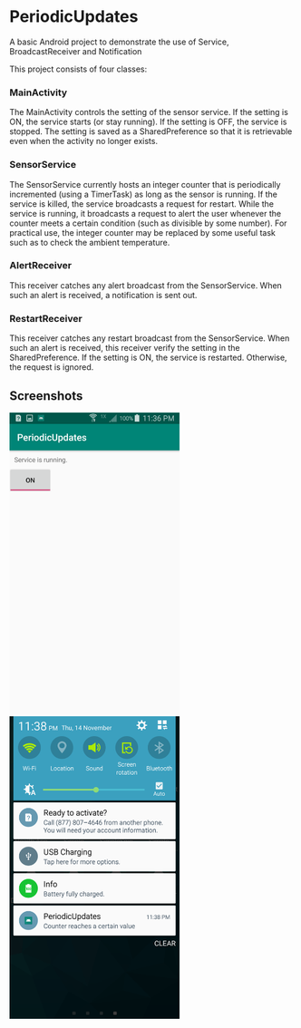 # PeriodicUpdates
A basic Android project to demonstrate the use of Service, BroadcastReceiver and Notification

This project consists of four classes:

### MainActivity
The MainActivity controls the setting of the sensor service. If the setting is ON, the service starts (or stay running). If the setting is OFF, the service is stopped. The setting is saved as a SharedPreference so that it is retrievable even when the activity no longer exists.

### SensorService
The SensorService currently hosts an integer counter that is periodically incremented (using a TimerTask) as long as the sensor is running. If the service is killed, the service broadcasts a request for restart. While the service is running, it broadcasts a request to alert the user whenever the counter meets a certain condition (such as divisible by some number). For practical use, the integer counter may be replaced by some useful task such as to check the ambient temperature.

### AlertReceiver
This receiver catches any alert broadcast from the SensorService. When such an alert is received, a notification is sent out.

### RestartReceiver
This receiver catches any restart broadcast from the SensorService. When such an alert is received, this receiver verify the setting in the SharedPreference. If the setting is ON, the service is restarted. Otherwise, the request is ignored. 

## Screenshots

<img src="gallery/PeriodicUpdates-screenshot2-on.png" width="300"> <img src="gallery/PeriodicUpdates-screenshot3-notification.png" width="300">
